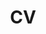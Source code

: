 ---
layout: cv
permalink: /cv/
title: CV
nav: true
nav_order: 3
cv_pdf: Luben_CV.pdf # you can also use external links here
description: Resumed Curriculum Vitae. More details in the CV PDF.
toc:
  sidebar: left
---